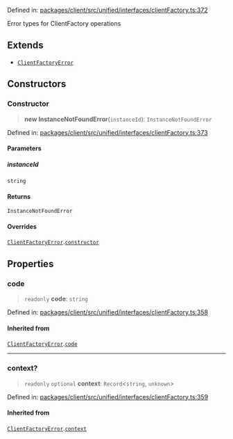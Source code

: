Defined in: [packages/client/src/unified/interfaces/clientFactory.ts:372](https://github.com/signalwire/signalwire-js/blob/52fa77b6c8db68f4c99b30b3776f45a4309e15bf/packages/client/src/unified/interfaces/clientFactory.ts#L372)

Error types for ClientFactory operations

## Extends

- [`ClientFactoryError`](ClientFactoryError.md)

## Constructors

### Constructor

> **new InstanceNotFoundError**(`instanceId`): `InstanceNotFoundError`

Defined in: [packages/client/src/unified/interfaces/clientFactory.ts:373](https://github.com/signalwire/signalwire-js/blob/52fa77b6c8db68f4c99b30b3776f45a4309e15bf/packages/client/src/unified/interfaces/clientFactory.ts#L373)

#### Parameters

##### instanceId

`string`

#### Returns

`InstanceNotFoundError`

#### Overrides

[`ClientFactoryError`](ClientFactoryError.md).[`constructor`](ClientFactoryError.md#constructor)

## Properties

### code

> `readonly` **code**: `string`

Defined in: [packages/client/src/unified/interfaces/clientFactory.ts:358](https://github.com/signalwire/signalwire-js/blob/52fa77b6c8db68f4c99b30b3776f45a4309e15bf/packages/client/src/unified/interfaces/clientFactory.ts#L358)

#### Inherited from

[`ClientFactoryError`](ClientFactoryError.md).[`code`](ClientFactoryError.md#code)

***

### context?

> `readonly` `optional` **context**: `Record`\<`string`, `unknown`\>

Defined in: [packages/client/src/unified/interfaces/clientFactory.ts:359](https://github.com/signalwire/signalwire-js/blob/52fa77b6c8db68f4c99b30b3776f45a4309e15bf/packages/client/src/unified/interfaces/clientFactory.ts#L359)

#### Inherited from

[`ClientFactoryError`](ClientFactoryError.md).[`context`](ClientFactoryError.md#context)
